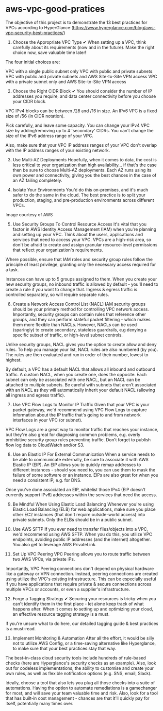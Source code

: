 # aws-vpc-good-pratices
The objective of this project is to demonstrate the 13 best practices for VPCs according to HyperGlance (https://www.hyperglance.com/blog/aws-vpc-security-best-practices/) 

1. Choose the Appropriate VPC Type ✔ 
When setting up a VPC, think carefully about its requirements (now and in the future). Make the right choice now, save valuable time later!

The four initial choices are:

VPC with a single public subnet only
VPC with public and private subnets
VPC with public and private subnets and AWS Site-to-Site VPN access
VPC with a private subnet only and AWS Site-to-Site VPN access

2. Choose the Right CIDR Block ✔ 
You should consider the number of IP addresses you require, and data center connectivity before you choose your CIDR block.

VPC IPv4 blocks can be between /28 and /16 in size. An IPv6 VPC is a fixed size of /56 (in CIDR notation).

Pick carefully, and leave some capacity. You can change your IPv4 VPC size by adding/removing up to 4 'secondary' CIDRs. You can't change the size of the IPv6 address range of your VPC.

Also, make sure that your VPC IP address ranges of your VPC don't overlap with the IP address ranges of your existing network.

3. Use Multi-AZ Deployments
Hopefully, when it comes to data, the cost is less critical to your organization than high availability... if that's the case then be sure to choose Multi-AZ deployments. Each AZ runs using its own power and connectivity, giving you the best chances in the case of an AZ failing completely.

4. Isolate Your Environments
You'd do this on-premises, and it's much safer to do the same in the cloud. The best practice is to split your production, staging, and pre-production environments across different VPCs.

Image courtesy of AWS

5. Use Security Groups To Control Resource Access
It's vital that you factor in AWS Identity Access Management (IAM) when you're planning and setting up your VPC. Think about the users, applications and services that need to access your VPC. VPCs are a high-risk area, so don't be afraid to create and assign granular resource-level permissions that reflect your organization's requirements.

Where possible, ensure that IAM roles and security group rules follow the principle of least privilege, granting only the necessary access required for a task.

Instances can have up to 5 groups assigned to them. When you create your new security groups, no inbound traffic is allowed by default - you'll need to create a rule if you want to change that. Ingress & egress traffic is controlled separately, so will require separate rules.

6. Create a Network Access Control List (NACL)
IAM security groups should be your primary method for controlling VPC network access. Importantly, security groups can contain rules that reference other groups, and they can perform stateful packet filtering - which makes them more flexible than NACLs. However, NACLs can be used (sparingly) to create secondary, stateless guardrails, e.g denying a specific subset of traffic, or high-level subnet controls.

Unlike security groups, NACL gives you the option to create allow and deny rules. To help you manage your list, NACL rules are also numbered (by you). The rules are then evaluated and run in order of their number, lowest to highest.

By default, a VPC has a default NACL that allows all inbound and outbound traffic. A custom NACL, when you create one, does the opposite. Each subnet can only be associated with one NACL, but an NACL can be attached to multiple subnets. Be careful with subnets that aren't associated with an NACL as they will automatically inherit your default NACL (allowing all ingress and egress traffic).

7. Use VPC Flow Logs to Monitor IP Traffic
Given that your VPC is your packet gateway, we'd recommend using VPC Flow Logs to capture information about the IP traffic that's going to and from network interfaces in your VPC (or subnet).

VPC Flow Logs are a great way to monitor traffic that reaches your instance, but they're also great for diagnosing common problems, e.g. overly prohibitive security group rules preventing traffic. Don't forget to publish flow log data to CloudWatch and/or S3.

8. Use an Elastic IP For External Communication
When a service needs to be able to communicate externally, be sure to associate it with AWS Elastic IP (EIP). An EIP allows you to quickly remap addresses to different instances - should you need to, you can use them to mask the failure of some software or an instance. EIPs are also great for when you need a consistent IP, e.g. for DNS.

Once you've done associated an EIP, whitelist those IPv4 (EIP doesn't currently support IPv6) addresses within the services that need the access.

9. Be Mindful When Using Elastic Load Balancing
Whenever you're using Elastic Load Balancing (ELB) for web applications, make sure you place other EC2 instances (that don't require outside-world access) into private subnets. Only the ELBs should be in a public subnet.

10. Use AWS SFTP
If you ever need to transfer files/objects into a VPC, we'd recommend using AWS SFTP. When you do this, you utilize VPC endpoints, avoiding public IP addresses (and the internet) altogether. You also get to leverage AWS PrivateLink.

11. Set Up VPC Peering
VPC Peering allows you to route traffic between two AWS VPCs, via private IPs.

Importantly, VPC Peering connections don't depend on physical hardware like a gateway or VPN connection. Instead, peering connections are created using utilize the VPC's existing infrastructure. This can be especially useful if you have applications that require private & secure connections across multiple VPCs or accounts, or even a supplier's infrastructure.

12. Forge a Tagging Strategy ✔ 
Securing your resources is tricky when you can't identify them in the first place - let alone keep track of what happens after. When it comes to setting up and optimizing your cloud, an effective resource tagging strategy is a must.

If you're unsure what to do here, our detailed tagging guide & best practices is a must-read.

13. Implement Monitoring & Automation
After all the effort, it would be silly not to utilize AWS Config, or a time-saving alternative like Hyperglance, to make sure that your best practices stay that way.

The best-in-class cloud security tools include hundreds of rule-based checks (here are Hyperglance's security checks as an example). Also, look out for codeless implementations, the ability to customise and create your own rules, as well as flexible notification options (e.g. SNS, email, Slack).

Ideally, choose a tool that also lets you plug all those checks into a suite of automations. Having the option to automate remediations is a gamechanger for most, and will save your team valuable time and risk. Also, look for a tool that has built-in cost management - chances are that it'll quickly pay for itself, potentially many times over.

